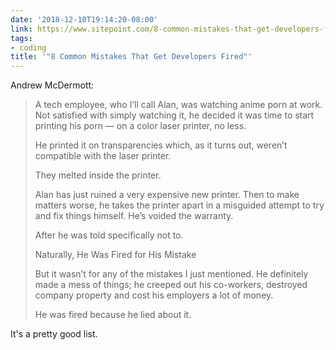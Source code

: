 ```yaml
---
date: '2018-12-10T19:14:20-08:00'
link: https://www.sitepoint.com/8-common-mistakes-that-get-developers-fired/
tags:
- coding
title: '"8 Common Mistakes That Get Developers Fired"'
---
```


Andrew McDermott:

>A tech employee, who I’ll call Alan, was watching anime porn at work. Not satisfied with simply watching it, he decided it was time to start printing his porn — on a color laser printer, no less.
>
>He printed it on transparencies which, as it turns out, weren’t compatible with the laser printer.
>
>They melted inside the printer.
>
>Alan has just ruined a very expensive new printer. Then to make matters worse, he takes the printer apart in a misguided attempt to try and fix things himself. He’s voided the warranty.
>
>After he was told specifically not to.
>
>Naturally, He Was Fired for His Mistake
>
>But it wasn’t for any of the mistakes I just mentioned. He definitely made a mess of things; he creeped out his co-workers, destroyed company property and cost his employers a lot of money.
>
>He was fired because he lied about it.

It's a pretty good list.
